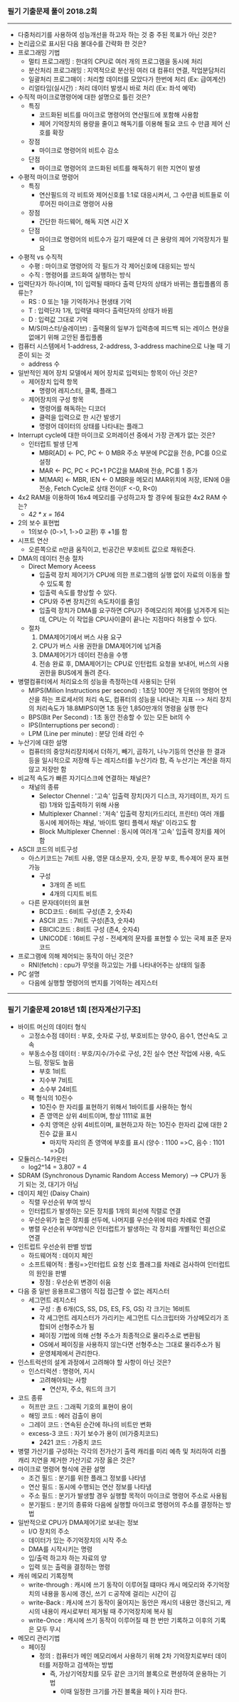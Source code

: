 ### 필기 기출문제 풀이 2018.2회

---

* 다중처리기를 사용하여 성능개선을 하고자 하는 것 중 주된 목표가 아닌 것은?
* 논리곱으로 표시된 다음 불대수를 간략화 한 것은?
* 프로그래밍 기법
  * 멀티 프로그래밍 : 한대의 CPU로 여러 개의 프로그램을 동시에 처리
  * 분산처리 프로그래밍 : 지역적으로 분산된 여러 대 컴퓨터 연결, 작업분담처리
  * 일괄처리 프로그매이 : 처리할 데이터를 모았다가 한번에 처리 (Ex: 급여계산)
  * 리얼타임(실시간) : 처리 데이터 발생시 바로 처리  (Ex: 좌석 예약)
* 수직적 마이크로명령어에 대한 설명으로 틀린 것은?
  * 특징
    * 코드화된 비트를 마이크로 명령어의 연산필드에 포함해 사용함
    * 제어 기억장치의 용량을 줄이고 해독기를 이용해 필요 코드 수 만큼 제어 신호를 확장
  * 장점
    * 마이크로 명령어의 비트수 감소
  * 단점
    * 마이크로 명령어의 코드화된 비트를 해독하기 위한 지연이 발생
* 수평적 마이크로 명령어
  * 특징
    * 연산필드의 각 비트와 제어신호를 1:1로 대응시켜서, 그 수만큼 비트들로 이루어진 마이크로 명령어 사용
  * 장점
    * 간단한 하드웨어, 해독 지연 시간 X
  * 단점
    * 마이크로 명령어의 비트수가 길기 때문에 더 큰 용량의 제어 기억장치가 필요
* 수평적 vs 수직적
  * 수평 : 마이크로 명령어의 각 필드가 각 제어신호에 대응되는 방식
  * 수직 : 명령어를 코드화여 실행하는 방식
* 입력단자가 하나이며, 1이 입력될 때마다 출력 단자의 상태가 바뀌는 플립플롭의 종류는?
  * RS : 0 또는 1을 기억하거나 현생태 기억
  * T : 입력단자 1개, 입력댈 때마다 출력단자의 상태가 바뀜
  * D : 입력값 그대로 기억
  * M/S(마스터/슬레이브) : 출력물의 일부가 입력층에 피드백 되는 레이스 현상을 없애기 위해 고안된 플립플롭
* 컴퓨터 시스템에서 1-address, 2-address, 3-address machine으로 나눌 때 기준이 되는 것
  * address 수
* 일반적인 제어 장치 모델에서 제어 장치로 입력되는 항목이 아닌 것은?
  * 제어장치 입력 항목
    * 명령어 레지스터, 클록, 플래그
  * 제어장치의 구성 항목
    * 명령어를 해독하는 디코더
    * 클럭을 입력으로 한 시간 발생기
    * 명령어 데이터의 상태를 나타내는 플래그
* Interrupt cycle에 대한 마이크로 오퍼레이션 중에서 가장 관계가 없는 것은?
  * 인터럽트 발생 단계
    * MBR[AD] <- PC, PC <- 0 MBR 주소 부분에 PC값을 전송, PC를 0으로 설정
    * MAR <- PC, PC < PC+1 PC값을 MAR에 전송, PC를 1 증가
    * M[MAR] <- MBR, IEN <- 0 MBR을 메모리 MAR위치에 저장, IEN에 0을 전송, Fetch Cycle로 상태 전이(F <-0, R<0)
* 4x2 RAM을 이용하여 16x4 메모리를 구성하고자 할 경우에 필요한 4x2 RAM 수는?
  * 4*2 * x = 16*4
* 2의 보수 표현법
  * 1의보수 (0->1, 1->0 교환) 후 +1를 함
* 시프트 연산
  * 오른쪽으로 n만큼 움직이고, 빈공간은 부호비트 값으로 채워준다.
* DMA의 데이터 전송 절차
  * Direct Memory Aceess 
    * 입출력 장치 제어기가 CPU에 의한 프로그램의 실행 없이 자료의 이동을 할 수 있도록 함
    * 입출력 속도를 향상할 수 있다.
    * CPU와 주변 장치간의 속도차이를 줄임
    * 입출력 장치가 DMA를 요구하면 CPU가 주메모리의 제어를 넘겨주게 되는데, CPU는 이 작업을 CPU사이클이 끝나는 지점마다 허용할 수 있다.
  * 절차
    1. DMA제어기에서 버스 사용 요구
    2. CPU가 버스 사용 권한을 DMA제어기에 넘겨줌
    3. DMA제어기가 데이터 전송을 수행
    4. 전송 완료 후, DMA제어기는 CPU로 인턴럽트 요청을 보내어, 버스의 사용권한을 BUS에게 돌려 준다.
* 병렬컴퓨터에서 처리요소의 성능을 측정하는데 사용되는 단위
  * MIPS(Milion Instructions per second) : 1초당 100만 개 단위의 명령어 연산을 하는 프로세서의 처리 속도, 컴퓨터의 성능을 나타내는 지표 --> 처리 장치의 처리속도가 18.8MIPS이면 1초 동안 1,850만개의 명령을 실행 한다
  * BPS(Bit Per Second) : 1초 동안 전송할 수 있는 모든 bit의 수
  * IPS(Interruptions per second) : 
  * LPM (Line per minute) : 분당 인쇄 라인 수
* 누산기에 대한 설명
  * 컴퓨터의 중앙처리장치에서 더하기, 빼기, 곱하기, 나누기등의 연산을 한 결과 등을 일시적으로 저장해 두는 레지스터를 누산기라 함, 즉 누산기는 계산을 하지 않고 저장만 함
* 비교적 속도가 빠른 자기디스크에 연결하는 채널은?
  * 채널의 종류
    * Selector Chennel : '고속' 입출력 장치(자기 디스크, 자기테이프, 자기 드럼) 1개와 입출력하기 위해 사용
    * Multiplexer Channel : '저속' 입출력 장치(카드리더, 프린터) 여러 개를 동시에 제어하는 채널, '바이트 멀티 플렉서 채널' 이라고도 함
    * Block Multiplexer Chennel : 동시에 여러개 '고속' 입출력 장치를 제어 함
* ASCⅡ 코드의 비트구성
  * 아스키코드는 7비트 사용, 영문 대소문자, 숫자, 문장 부호, 특수제어 문자 표현 가능
    * 구성
      * 3개의 존 비트
      * 4개의 디지트 비트
  * 다른 문자데이터의 표현
    * BCD코드 : 6비트 구성(존 2, 숫자4)
    * ASCⅡ 코드 : 7비트 구성(존3, 숫자4)
    * EBICIC코드 : 8비트 구성 (존4, 숫자4)
    * UNICODE : 16비트 구성 - 전세계의 문자를 표현할 수 있는 국제 표준 문자 코드
* 프로그램에 의해 제어되는 동작이 아닌 것은?
  * RNI(fetch) : cpu가 무엇을 하고있는 가를 나타내어주는 상태의 일종
* PC 설명
  * 다음에 실행할 명령어의 번지를 기억하는 레지스터

---

### 필기 기출문제 2018년 1회  [전자계산기구조]

* 바이트 머신의 데이터 형식
  * 고정소수점 데이터 : 부호, 숫자로 구성, 부호비트는 양수0, 음수1, 연산속도 고속
  * 부동소수점 데이터 : 부호/지수/가수로 구성, 2진 실수 연산 작업에 사용, 속도 느림, 정밀도 높음
    * 부호 1비트
    * 지수부 7비트
    * 소수부 24비트
  * 팩 형식의 10진수 
    * 10진수 한 자리를 표현하기 위해서 1바이트를 사용하는 형식
    * 존 영역은 상위 4비트이며, 항상 1111로 표현
    * 수치 영역은 상위 4비트이며, 표현하고자 하는 10진수 한자리 값에 대한 2진수 값을 표시
      * 마지막 자리의 존 영역에 부호를 표시 (양수 : 1100 =>C, 음수 : 1101 =>D)
* 모듈러스-14카운터
  * log2^14  = 3.807 = 4
* SDRAM (Synchronous Dynamic Random Access Memory) --> CPU가 동기 되는 것, 대기가 아님
* 데이지 체인 (Daisy Chain) 
  * 직렬 우선순위 부여 방식
  * 인터럽트가 발생하는 모든 장치를 1개의 회선에 직렬로 연결
  * 우선순위가 높은 장치를 선두에, 나머지를 우선순위에 따라 차례로 연결
  * 병렬 우선순위 부여방식은 인터럽트가 발생하는 각 장치를 개별적인 회선으로 연결
* 인트럽트 우선순위 판별 방법
  * 하드웨어적 : 데이지 체인
  * 소프트웨어적 : 폴링=>인터럽트 요청 신호 플래그를 차례로 검사하여 인터럽트의 원인을 판별
    * 장점 : 우선순위 변경이 쉬움
* 다음 중 일반 응용프로그램이 직접 접근할 수 없는 레지스터
  * 세그먼트 레지스터
    * 구성 : 총 6개(CS, SS, DS, ES, FS, GS) 각 크기는 16비트
    * 각 세그먼트 레지스터가 가리키는 세그먼트 디스크립터와 가상메모리가 조합되어 선형주소가 됨
    * 페이징 기법에 의해 선형 주소가 최종적으로 물리주소로 변환됨
    * OS에서 페이징을 사용하지 않는다면 선형주소는 그대로 물리주소가 됨
    * 운영체제에서 관리한다.
* 인스트럭션의 설계 과정에서 고려해야 할 사항이 아닌 것은?
  * 인스터럭션 : 명령어, 지시
    * 고려해야되는 사항
      * 연산자, 주소, 워드의 크기
* 코드 종류
  * 허프만 코드 : 그래픽 기호의 표현이 용이
  * 해밍 코드 : 에러 검출이 용이
  * 그레이 코드 : 연속된 순간에 하나의 비트만 변화
  * excess-3 코드 : 자기 보수가 용이 (비가중치코드)
    * 2421 코드 : 가중치 코드
* 병렬 가산기를 구성하는 각각의 전가산기 출력 캐리를 미리 예측 및 처리하여 리플캐리 지연을 제거한 가산기로 가장 옳은 것은?
* 마이크로 명령어 형식에 관환 설명
  * 조건 필드 : 분기를 위한 플래그 정보를 나타냄
  * 연산 필드 : 동시에 수행되는 연산 정보를 나타냄
  * 주소 필드 : 분기가 발생할 경우 실행할 목적이 마이크로 명령어 주소로 사용됨
  * 분기필드 : 분기의 종류와 다음에 실행할 마이크로 명령어의 주소를 결정하는 방법
* 일반적으로  CPU가 DMA제어기로 보내는 정보
  * I/O 장치의 주소
  * 데이터가 있는 주기억장치의 시작 주소
  * DMA를 시작시키는 명령
  * 입/출력 하고자 하는 자료의 양
  * 입력 또는 출력을 결정하는 명령
* 캐쉬 메모리 기록정책
  * write-through : 캐시에 쓰기 동작이 이루어질 떄마다 캐시 메모리와 주기억장치의 내용을 동시에 갱신, 쓰기 ㄷ공작에 걸리는 시간이 김
  * write-Back : 캐시에 쓰기 동작이 울어지는 동안은 캐시의 내용만 갱신되고, 캐시의 내용이 캐시로부터 제거될 때 주기억장치에 복사 됨
  * write-Once : 캐시에 쓰기 동작이 이루어질 때 한 번만 기록하고 이후의 기록은 모두 무시
* 메모리 관리기법
  * 페이징
    * 정의 : 컴퓨터가 메인 메모리에서 사용하기 위해 2차 기억장치로부터 데이터를 저장하고 검색하는 방법
      * 즉, 가상기억장치를 모두 같은 크기의 블록으로 편셩하여 운용하는 기법
        * 이때 일정한 크기를 가진 블록을 페이ㅏ지라 한다.